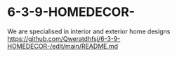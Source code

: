 # 6-3-9-HOMEDECOR-
We are specialised in interior and exterior home designs 
https://github.com/Qweratdhfsj/6-3-9-HOMEDECOR-/edit/main/README.md

